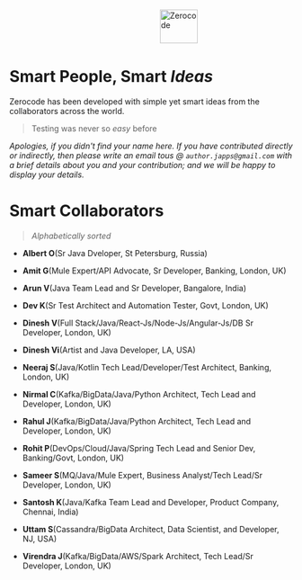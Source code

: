 
<br/>

&nbsp; &nbsp; 
&nbsp; &nbsp; &nbsp; &nbsp; &nbsp; &nbsp; &nbsp; &nbsp; &nbsp; &nbsp; &nbsp; &nbsp; &nbsp; &nbsp; &nbsp; &nbsp;  &nbsp; &nbsp; &nbsp; &nbsp; &nbsp; &nbsp; &nbsp; &nbsp; &nbsp; &nbsp; &nbsp; &nbsp; &nbsp; &nbsp; &nbsp; &nbsp;   <img width="67.5"  height="60" alt="Zerocode" src="https://user-images.githubusercontent.com/12598420/51964581-e5a78e80-245e-11e9-9400-72c4c02ac555.png">

Smart People, Smart _Ideas_
===
Zerocode has been developed with simple yet smart ideas from the collaborators across the world.

> Testing was never so _easy_ before

_Apologies, if you didn't find your name here. If you have contributed directly or indirectly, then please write an email tous  @ `author.japps@gmail.com` with a brief details about you and your contribution; and we will be happy to display your details._


Smart Collaborators
===

> _Alphabetically sorted_

+ **Albert O**(Sr Java Dveloper, St Petersburg, Russia)

+ **Amit G**(Mule Expert/API Advocate, Sr Developer, Banking, London, UK)

+ **Arun V**(Java Team Lead and Sr Developer, Bangalore, India)

+ **Dev K**(Sr Test Architect and Automation Tester, Govt, London, UK)

+ **Dinesh V**(Full Stack/Java/React-Js/Node-Js/Angular-Js/DB Sr Developer, London, UK)

+ **Dinesh Vi**(Artist and Java Developer, LA, USA)

+ **Neeraj S**(Java/Kotlin Tech Lead/Developer/Test Architect, Banking, London, UK)

+ **Nirmal C**(Kafka/BigData/Java/Python Architect, Tech Lead and Developer, London, UK)

+ **Rahul J**(Kafka/BigData/Java/Python Architect, Tech Lead and Developer, London, UK)

+ **Rohit P**(DevOps/Cloud/Java/Spring Tech Lead and Senior Dev, Banking/Govt, London, UK)

+ **Sameer S**(MQ/Java/Mule Expert, Business Analyst/Tech Lead/Sr Developer, London, UK)

+ **Santosh K**(Java/Kafka Team Lead and Developer, Product Company, Chennai, India)

+ **Uttam S**(Cassandra/BigData Architect, Data Scientist, and Developer, NJ, USA)

+ **Virendra J**(Kafka/BigData/AWS/Spark Architect, Tech Lead/Sr Developer, London, UK)
